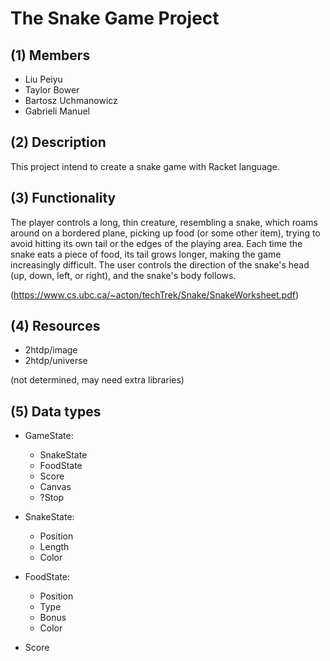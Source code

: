 # The Snake Game Project

## (1) Members

* Liu Peiyu
* Taylor Bower
* Bartosz Uchmanowicz
* Gabrieli Manuel


## (2) Description

This project intend to create a snake game with Racket language.

## (3) Functionality

The player controls a long, thin creature, 
resembling a snake, which roams around on 
a bordered plane, picking up food (or some 
other item), trying to avoid hitting its own tail 
or the edges of the playing area. Each time 
the snake eats a piece of food, its tail grows 
longer, making the game increasingly 
difficult. The user controls the direction of 
the snake's head (up, down, left, or right), 
and the snake's body follows.

(<https://www.cs.ubc.ca/~acton/techTrek/Snake/SnakeWorksheet.pdf>)

## (4) Resources

* 2htdp/image
* 2htdp/universe

(not determined, may need extra libraries)

## (5) Data types

* GameState:
    * SnakeState
    * FoodState
    * Score
    * Canvas
    * ?Stop


* SnakeState:
    * Position
    * Length
    * Color

* FoodState:
    * Position
    * Type
    * Bonus
    * Color

* Score



